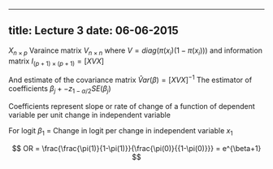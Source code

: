------------------
title: Lecture 3
date: 06-06-2015
------------------

$X_{n \times p}$  Varaince matrix $V_{n \times n}$  where $V=diag(\pi(x_i)(1-\pi(x_i)))$
and information matrix $I_{(p+1)\times(p+1)}= [XVX]$

And estimate of the covariance matrix $\hat Var(\beta)=[XVX]^{-1}$
The estimator of coefficients $\beta_j+-z_{1-\alpha/2} SE(\beta_j)$ 


Coefficients represent slope or rate of change of a function of dependent 
variable per unit change in independent variable

For logit $\beta_1$ = Change in logit per change in independent variable $x_1$


$$
OR = \frac{\frac{\pi(1)}{1-\pi(1)}}{\frac{\pi(0)}{{1-\pi(0)}}} = e^{\beta+1}
$$


